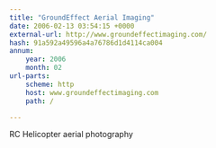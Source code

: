 ```yaml
---
title: "GroundEffect Aerial Imaging"
date: 2006-02-13 03:54:15 +0000
external-url: http://www.groundeffectimaging.com/
hash: 91a592a49596a4a76786d1d4114ca004
annum:
    year: 2006
    month: 02
url-parts:
    scheme: http
    host: www.groundeffectimaging.com
    path: /

---
```


RC Helicopter aerial photography
